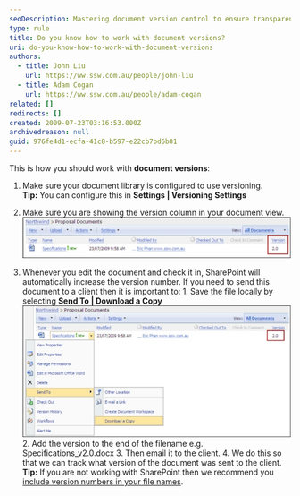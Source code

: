 ```yaml
---
seoDescription: Mastering document version control to ensure transparency and collaboration.
type: rule
title: Do you know how to work with document versions?
uri: do-you-know-how-to-work-with-document-versions
authors:
  - title: John Liu
    url: https://ww.ssw.com.au/people/john-liu
  - title: Adam Cogan
    url: https://ww.ssw.com.au/people/adam-cogan
related: []
redirects: []
created: 2009-07-23T03:16:53.000Z
archivedreason: null
guid: 976fe4d1-ecfa-41c8-b597-e22cb7bd6b81
---
```


This is how you should work with **document versions**:

<!--endintro-->

1. Make sure your document library is configured to use versioning.  
   **Tip:** You can configure this in **Settings | Versioning Settings**
2. Make sure you are showing the version column in your document view.  
   ![Figure: You can add the column by selecting Modify View](VersionColumn_Small.jpg)

3. Whenever you edit the document and check it in, SharePoint will automatically increase the version number. If you need to send this document to a client then it is important to: 1. Save the file locally by selecting **Send To | Download a Copy**  
   ![](SaveFileLocally_Small.jpg) 2. Add the version to the end of the filename e.g. Specifications_v2.0.docx 3. Then email it to the client. 4. We do this so that we can track what version of the document was sent to the client.
   **Tip:** If you are not working with SharePoint then we recommend you [include version numbers in your file names](/show-version-numbers/).
